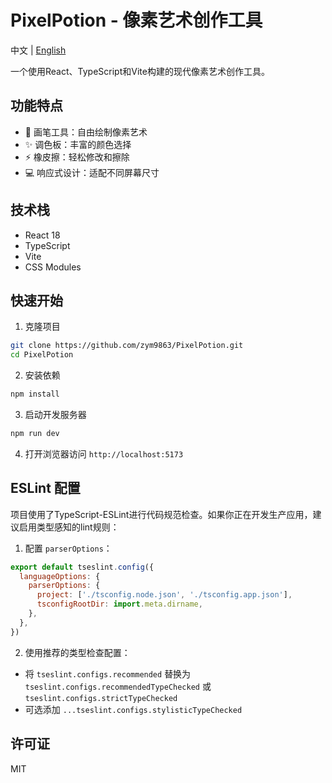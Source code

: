 # PixelPotion - 像素艺术创作工具

中文 | [English](README_EN.md)

一个使用React、TypeScript和Vite构建的现代像素艺术创作工具。

## 功能特点

- 🎨 画笔工具：自由绘制像素艺术
- ✨ 调色板：丰富的颜色选择
- ⚡ 橡皮擦：轻松修改和擦除
- 💻 响应式设计：适配不同屏幕尺寸

## 技术栈

- React 18
- TypeScript
- Vite
- CSS Modules

## 快速开始

1. 克隆项目
```bash
git clone https://github.com/zym9863/PixelPotion.git
cd PixelPotion
```

2. 安装依赖
```bash
npm install
```

3. 启动开发服务器
```bash
npm run dev
```

4. 打开浏览器访问 `http://localhost:5173`

## ESLint 配置

项目使用了TypeScript-ESLint进行代码规范检查。如果你正在开发生产应用，建议启用类型感知的lint规则：

1. 配置 `parserOptions`：

```js
export default tseslint.config({
  languageOptions: {
    parserOptions: {
      project: ['./tsconfig.node.json', './tsconfig.app.json'],
      tsconfigRootDir: import.meta.dirname,
    },
  },
})
```

2. 使用推荐的类型检查配置：
- 将 `tseslint.configs.recommended` 替换为 `tseslint.configs.recommendedTypeChecked` 或 `tseslint.configs.strictTypeChecked`
- 可选添加 `...tseslint.configs.stylisticTypeChecked`

## 许可证

MIT
